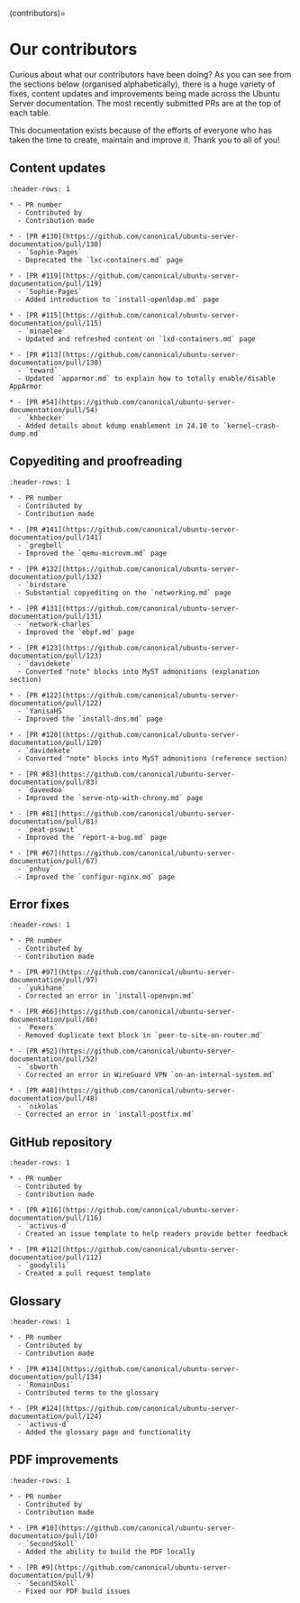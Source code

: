 (contributors)=

# Our contributors

Curious about what our contributors have been doing? As you can see from the
sections below (organised alphabetically), there is a huge variety of fixes,
content updates and improvements being made across the Ubuntu Server
documentation. The most recently submitted PRs are at the top of each table.

This documentation exists because of the efforts of everyone who has taken the
time to create, maintain and improve it. Thank you to all of you!

## Content updates

```{list-table}
:header-rows: 1

* - PR number
  - Contributed by
  - Contribution made

* - [PR #130](https://github.com/canonical/ubuntu-server-documentation/pull/130)
  - `Sophie-Pages`
  - Deprecated the `lxc-containers.md` page

* - [PR #119](https://github.com/canonical/ubuntu-server-documentation/pull/119)
  - `Sophie-Pages`
  - Added introduction to `install-openldap.md` page

* - [PR #115](https://github.com/canonical/ubuntu-server-documentation/pull/115)
  - `minaelee`
  - Updated and refreshed content on `lxd-containers.md` page

* - [PR #113](https://github.com/canonical/ubuntu-server-documentation/pull/130)
  - `teward`
  - Updated `apparmor.md` to explain how to totally enable/disable AppArmor

* - [PR #54](https://github.com/canonical/ubuntu-server-documentation/pull/54)
  - `khbecker`
  - Added details about kdump enablement in 24.10 to `kernel-crash-dump.md`
```

## Copyediting and proofreading

```{list-table}
:header-rows: 1

* - PR number
  - Contributed by
  - Contribution made

* - [PR #141](https://github.com/canonical/ubuntu-server-documentation/pull/141)
  - `gregbell`
  - Improved the `qemu-microvm.md` page

* - [PR #132](https://github.com/canonical/ubuntu-server-documentation/pull/132)
  - `birdstare`
  - Substantial copyediting on the `networking.md` page

* - [PR #131](https://github.com/canonical/ubuntu-server-documentation/pull/131)
  - `network-charles`
  - Improved the `ebpf.md` page

* - [PR #123](https://github.com/canonical/ubuntu-server-documentation/pull/123)
  - `davidekete`
  - Converted "note" blocks into MyST admonitions (explanation section)

* - [PR #122](https://github.com/canonical/ubuntu-server-documentation/pull/122)
  - `YanisaHS`
  - Improved the `install-dns.md` page

* - [PR #120](https://github.com/canonical/ubuntu-server-documentation/pull/120)
  - `davidekete`
  - Converted "note" blocks into MyST admonitions (reference section)

* - [PR #83](https://github.com/canonical/ubuntu-server-documentation/pull/83)
  - `daveedoo`
  - Improved the `serve-ntp-with-chrony.md` page

* - [PR #81](https://github.com/canonical/ubuntu-server-documentation/pull/81)
  - `peat-psuwit`
  - Improved the `report-a-bug.md` page

* - [PR #67](https://github.com/canonical/ubuntu-server-documentation/pull/67)
  - `pnhuy`
  - Improved the `configur-nginx.md` page
```

## Error fixes

```{list-table}
:header-rows: 1

* - PR number
  - Contributed by
  - Contribution made

* - [PR #97](https://github.com/canonical/ubuntu-server-documentation/pull/97)
  - `yukihane`
  - Corrected an error in `install-openvpn.md`

* - [PR #66](https://github.com/canonical/ubuntu-server-documentation/pull/66)
  - `Pexers`
  - Removed duplicate text block in `peer-to-site-on-router.md`

* - [PR #52](https://github.com/canonical/ubuntu-server-documentation/pull/52)
  - `sbworth`
  - Corrected an error in WireGuard VPN `on-an-internal-system.md`

* - [PR #48](https://github.com/canonical/ubuntu-server-documentation/pull/48)
  - `nikolas`
  - Corrected an error in `install-postfix.md`
```

## GitHub repository

```{list-table}
:header-rows: 1

* - PR number
  - Contributed by
  - Contribution made

* - [PR #116](https://github.com/canonical/ubuntu-server-documentation/pull/116)
  - `activus-d`
  - Created an issue template to help readers provide better feedback

* - [PR #112](https://github.com/canonical/ubuntu-server-documentation/pull/112)
  - `goodylili`
  - Created a pull request template
```

## Glossary

```{list-table}
:header-rows: 1

* - PR number
  - Contributed by
  - Contribution made

* - [PR #134](https://github.com/canonical/ubuntu-server-documentation/pull/134)
  - `RomainDusi`
  - Contributed terms to the glossary

* - [PR #124](https://github.com/canonical/ubuntu-server-documentation/pull/124)
  - `activus-d`
  - Added the glossary page and functionality
```

## PDF improvements

```{list-table}
:header-rows: 1

* - PR number
  - Contributed by
  - Contribution made

* - [PR #10](https://github.com/canonical/ubuntu-server-documentation/pull/10)
  - `SecondSkoll`
  - Added the ability to build the PDF locally

* - [PR #9](https://github.com/canonical/ubuntu-server-documentation/pull/9)
  - `SecondSkoll`
  - Fixed our PDF build issues
```
